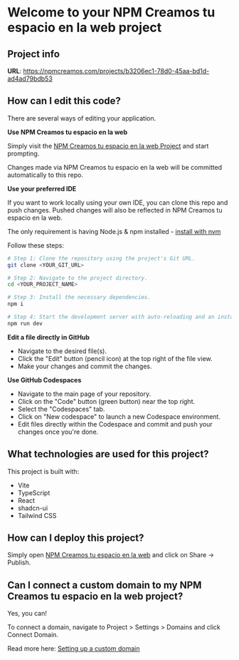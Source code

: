 # Welcome to your NPM Creamos tu espacio en la web project

## Project info

**URL**: https://npmcreamos.com/projects/b3206ec1-78d0-45aa-bd1d-ad4ad79bdb53

## How can I edit this code?

There are several ways of editing your application.

**Use NPM Creamos tu espacio en la web**

Simply visit the [NPM Creamos tu espacio en la web Project](https://npmcreamos.com/projects/b3206ec1-78d0-45aa-bd1d-ad4ad79bdb53) and start prompting.

Changes made via NPM Creamos tu espacio en la web will be committed automatically to this repo.

**Use your preferred IDE**

If you want to work locally using your own IDE, you can clone this repo and push changes. Pushed changes will also be reflected in NPM Creamos tu espacio en la web.

The only requirement is having Node.js & npm installed - [install with nvm](https://github.com/nvm-sh/nvm#installing-and-updating)

Follow these steps:

```sh
# Step 1: Clone the repository using the project's Git URL.
git clone <YOUR_GIT_URL>

# Step 2: Navigate to the project directory.
cd <YOUR_PROJECT_NAME>

# Step 3: Install the necessary dependencies.
npm i

# Step 4: Start the development server with auto-reloading and an instant preview.
npm run dev
```

**Edit a file directly in GitHub**

- Navigate to the desired file(s).
- Click the "Edit" button (pencil icon) at the top right of the file view.
- Make your changes and commit the changes.

**Use GitHub Codespaces**

- Navigate to the main page of your repository.
- Click on the "Code" button (green button) near the top right.
- Select the "Codespaces" tab.
- Click on "New codespace" to launch a new Codespace environment.
- Edit files directly within the Codespace and commit and push your changes once you're done.

## What technologies are used for this project?

This project is built with:

- Vite
- TypeScript
- React
- shadcn-ui
- Tailwind CSS

## How can I deploy this project?

Simply open [NPM Creamos tu espacio en la web](https://npmcreamos.com/projects/b3206ec1-78d0-45aa-bd1d-ad4ad79bdb53) and click on Share -> Publish.

## Can I connect a custom domain to my NPM Creamos tu espacio en la web project?

Yes, you can!

To connect a domain, navigate to Project > Settings > Domains and click Connect Domain.

Read more here: [Setting up a custom domain](https://docs.npmcreamos.com/features/custom-domain#custom-domain)
